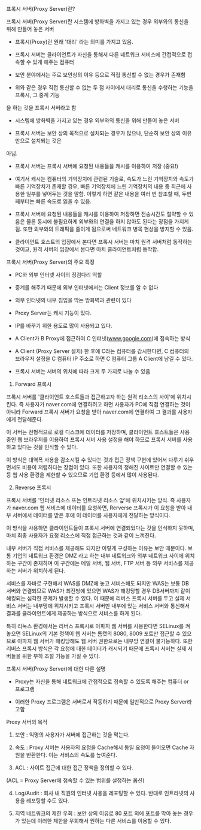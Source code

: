 프록시 서버(Proxy Server)란?















프록시 서버(Proxy Server)란 시스템에 방화벽을 가지고 있는 경우 외부와의 통신을 위해 만들어 놓은 서버





- 프록시(Proxy)란 원래 '대리' 라는 의미를 가지고 있음.



- 프록시 서버는 클라이언트가 자신을 통해서 다른 네트워크 서비스에 간접적으로 접속할 수 있게 해주는 컴퓨터



- 보안 분야에서는 주로 보안상의 이유 등으로 직접 통신할 수 없는 경우가 존재함



- 위와 같은 경우 직접 통신할 수 없는 두 점 사이에서 대리로 통신을 수행하는 기능을 프록시, 그 중계 기능



을 하는 것을 프록시 서버라고 함



- 시스템에 방화벽을 가지고 있는 경우 외부와의 통신을 위해 만들어 놓은 서버



- 프록시 서버는 보안 상의 목적으로 설치되는 경우가 많으나, 단순히 보안 상의 이유만으로 설치되는 것은 



아님.



- 프록시 서버는 프록시 서버에 요청된 내용들을 캐시를 이용하여 저장 (중요!)



- 여기서 캐시는 컴퓨터의 기억장치에 관련된 기술로, 속도가 느린 기억장치와 속도가 빠른 기억장치가 존재할 경우, 빠른 기억장치에 느린 기억장치의 내용 중 최근에 사용한 일부를 넣어두는 것을 말함. 이렇게 하면 같은 내용을 여러 번 참조할 때, 두번째부터는 빠른 속도로 읽을 수 있음. 



- 프록시 서버에 요청된 내용들을 캐시를 이용하여 저장하면 전송시간도 절약할 수 있음은 물론 동시에 불필요하게 외부와의 연결을 하지 않아도 된다는 장점을 가지게 됨. 또한 외부와의 트래픽을 줄이게 됨으로써 네트워크 병목 현상을 방지할 수 있음.



- 클라이언트 호스트의 입장에서 본다면 프록시 서버는 마치 원격 서버처럼 동작하는 것이고, 원격 서버의 입장에서 본다면 마치 클라이언트처럼 동작함.







프록시 서버(Proxy Server)의 주요 특징





- PC와 외부 인터넷 사이의 징검다리 역할



- 중계를 해주기 때문에 외부 인터넷에서는 Client 정보를 알 수 없다



- 외부 인터넷의 내부 침입을 막는 방화벽과 관련이 있다



- Proxy Server는 캐시 기능이 있다. 



- IP를 바꾸기 위한 용도로 많이 사용되고 있다.



- A Client가 B Proxy에 접근하여 C 인터넷(www.google.com)에 접속하는 방식



- A Client (Proxy Server 설치) 한 후에 C라는 컴퓨터를 감시한다면, C 컴퓨터의 브라우저 설정을 C 컴퓨터 IP 주소로 하면 C 컴퓨터 그룹 A Client에 남길 수 있다. 







- 프록시 서버는 서버의 위치에 따라 크게 두 가지로 나눌 수 있음




1. Forward 프록시 









프록시 서버를 '클라이언트 호스트들과 접근하고자 하는 원격 리소스의 사이'에 위치시킨다. 즉 사용자가 naver.com에 연결하려고 하면 사용자가 PC에 직접 연결하는 것이 아니라 Forward 프록시 서버가 요청을 받아 naver.com에 연결하여 그 결과를 사용자에게 전달해준다. 



이 서버는 전형적으로 로컬 디스크에 데이터를 저장하며, 클라이언트 호스트들은 사용 중인 웹 브라우저를 이용하여 프록시 서버 사용 설정을 해야 하므로 프록서 서버를 사용하고 있다는 것을 인식할 수 있다. 



이 방식은 대역폭 사용을 감소시킬 수 있다는 것과 접근 정책 구현에 있어서 다루기 쉬우면서도 비용이 저렴하다는 장점이 있다. 또한 사용자의 정해진 사이트만 연결할 수 있는 등 웹 사용 환경을 제한할 수 있으므로 기업 환경 등에서 많이 사용된다. 







2. Reverse 프록시 







프록시 서버를 '인터넷 리소스 또는 인트라넷 리소스 앞'에 위치시키는 방식. 즉 사용자가 naver.com 웹 서비스에 데이터를 요청하면, Rerverse 프록시가 이 요청을 받아 내부 서버에서 데이터를 받은 후에 이 데이터를 사용자에게 전달하는 방식이다. 



이 방식을 사용하면 클라이언트들이 프록시 서버에 연결되었다는 것을 인식하지 못하며, 마치 최종 사용자가 요청 리소스에 직접 접근하는 것과 같이 느껴진다.



내부 서버가 직접 서비스를 제공해도 되지만 이렇게 구성하는 이유는 보안 때문이다. 보통 기업의 네트워크 환경은 DMZ 라고 하는 내부 네트워크와 외부 네트워크 사이에 위치하는 구간이 존재하며 이 구간에는 메일 서버, 웹 서버, FTP 서버 등 외부 서비스를 제공하는 서버가 위치하게 된다. 



서비스를 자바로 구현해서 WAS를 DMZ에 놓고 서비스해도 되지만 WAS는 보통 DB 서버와 연결되므로 WAS가 최전방에 있으면 WAS가 해킹당할 경우 DB서버까지 같이 해킹되는 심각한 문제가 발생할 수 있다. 이 때문에 리버스 프록시 서버를 두고 실제 서비스 서버는 내부망에 위치시키고 프록시 서버만 내부에 있는 서비스 서버와 통신해서 결과를 클라이언트에게 제공하는 방식으로 서비스를 하게 된다.



특히 리눅스 환경에서는 리버스 프록시로 아파치 웹 서버를 사용한다면 SELinux를 켜놓으면 SELinux의 기본 정책이 웹 서버는 톰캣의 8080, 8009 포트만 접근할 수 있으므로 아파치 웹 서버가 해킹당해도 웹 서버 권한으로는 내부망 연결이 불가능하다. 또한 리버스 프록시 방식은 각 요청에 대한 데이터가 캐시되기 때문에 프록시 서버는 실제 서버들을 위한 부하 조절 기능을 가질 수 있다. 









프록시 서버(Proxy Server)에 대한 다른 설명











- Proxy는 자신을 통해 네트워크에 간접적으로 접속할 수 있도록 해주는 컴퓨터 or 프로그램



- 이러한 Proxy 프로그램은 서버로서 작동하기 때문에 일반적으로 Proxy Server라고함















Proxy 서버의 목적



1. 보안 : 익명의 사용자가 서버에 접근하는 것을 막는다.



2. 속도 : Proxy 서버는 사용자의 요청을 Cache해서 동일 요청이 들어오면 Cache 자원을 반환한다. 이는 서비스의 속도를 높여준다.



3. ACL : 사이트 접근에 대한 접근 정책을 정의할 수 있다.

(ACL = Proxy Server에 접속할 수 있는 범위를 설정하는 옵션)



4. Log/Audit : 회사 내 직원의 인터넷 사용을 레포팅할 수 있다. 반대로 인트라넷의 사용을 레포팅할 수도 있다.



5. 지역 네트워크의 제한 우회 : 보안 상의 이유로 80 포트 외에 포트를 막아 놓는 경우가 있는데 이러한 제한을 우회해서 원하는 다른 서비스를 이용할 수 있다.  

